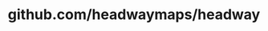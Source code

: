 ---
layout: post
title: github.com/headwaymaps/headway
categories: link
tags: [انگلیسی, گیت‌هاب, برنامه‌نویسی]
---